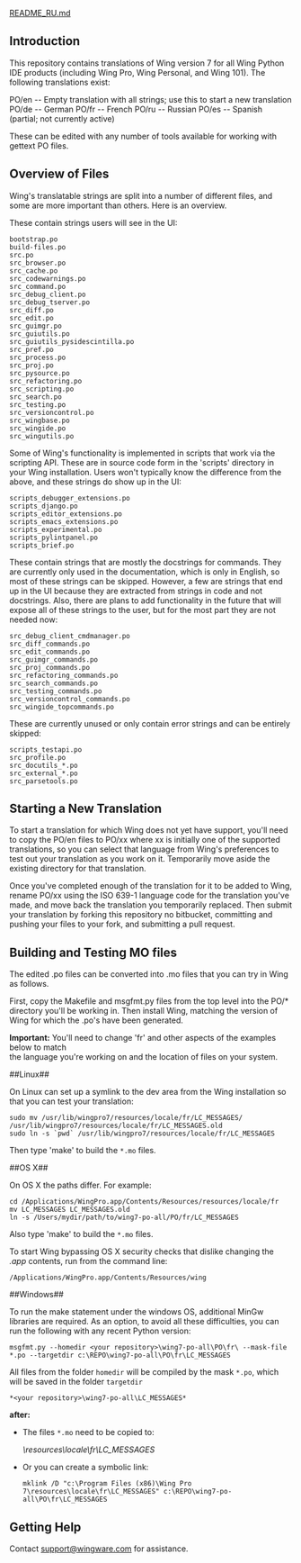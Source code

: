 [README_RU.md](README_RU.md "README_RU")

Introduction
------------

This repository contains translations of Wing version 7 for all Wing Python IDE
products (including Wing Pro, Wing Personal, and Wing 101).  The following 
translations exist:

  PO/en -- Empty translation with all strings; use this to start a new translation
  PO/de -- German
  PO/fr -- French
  PO/ru -- Russian
  PO/es -- Spanish (partial; not currently active)

These can be edited with any number of tools available for working with 
gettext PO files.

Overview of Files
-----------------

Wing's translatable strings are split into a number of different files, and some 
are more important than others.  Here is an overview.

These contain strings users will see in the UI:

	bootstrap.po
	build-files.po
	src.po
	src_browser.po
	src_cache.po
	src_codewarnings.po
	src_command.po
	src_debug_client.po
	src_debug_tserver.po
	src_diff.po
	src_edit.po
	src_guimgr.po
	src_guiutils.po
	src_guiutils_pysidescintilla.po
	src_pref.po
	src_process.po
	src_proj.po
	src_pysource.po
	src_refactoring.po
	src_scripting.po
	src_search.po
	src_testing.po
	src_versioncontrol.po
	src_wingbase.po
	src_wingide.po
	src_wingutils.po


Some of Wing's functionality is implemented in scripts that work via the scripting
API.  These are in source code form in the 'scripts' directory in your Wing installation.
Users won't typically know the difference from the above, and these strings do show
up in the UI:
	
	scripts_debugger_extensions.po
	scripts_django.po
	scripts_editor_extensions.po
	scripts_emacs_extensions.po
	scripts_experimental.po
	scripts_pylintpanel.po
    scripts_brief.po


These contain strings that are mostly the docstrings for commands.  They are currently
only used in the documentation, which is only in English, so most of these strings can
be skipped.  However, a few are strings that end up in the UI because they are extracted
from strings in code and not docstrings.  Also, there are plans to add functionality in
the future that will expose all of these strings to the user, but for the most part
they are not needed now:
	
	src_debug_client_cmdmanager.po
	src_diff_commands.po
	src_edit_commands.po
	src_guimgr_commands.po
	src_proj_commands.po
	src_refactoring_commands.po
	src_search_commands.po
	src_testing_commands.po
	src_versioncontrol_commands.po
	src_wingide_topcommands.po


These are currently unused or only contain error strings and can be entirely skipped:
	
	scripts_testapi.po
	src_profile.po
    src_docutils_*.po
    src_external_*.po
    src_parsetools.po


Starting a New Translation
--------------------------

To start a translation for which Wing does not yet have support, you'll need to
copy the PO/en files to PO/xx where xx is initially one of the supported translations,
so you can select that language from Wing's preferences to test out your translation
as you work on it.  Temporarily move aside the existing directory for that translation.

Once you've completed enough of the translation for it to be added to Wing, rename PO/xx
using the ISO 639-1 language code for the translation you've made, and move back the 
translation you temporarily replaced.  Then submit your translation by forking this 
repository no bitbucket, committing and pushing your files to your fork, and submitting 
a pull request.

Building and Testing MO files
-----------------------------

The edited .po files can be converted into .mo files that you can try in Wing
as follows.

First, copy the Makefile and msgfmt.py files from the top level into the PO/* 
directory you'll be working in.  Then install Wing, matching the version of Wing 
for which the .po's have been generated.  

**Important:** You'll need to change 'fr' and other aspects of the examples below to match\
the language you're working on and the location of files on your system.

##Linux##

On Linux can set up a symlink to the dev area from the Wing installation so
that you can test your translation:
	
	sudo mv /usr/lib/wingpro7/resources/locale/fr/LC_MESSAGES/ /usr/lib/wingpro7/resources/locale/fr/LC_MESSAGES.old
	sudo ln -s `pwd` /usr/lib/wingpro7/resources/locale/fr/LC_MESSAGES

Then type 'make' to build the `*.mo` files.

##OS X##

On OS X the paths differ.  For example:

	cd /Applications/WingPro.app/Contents/Resources/resources/locale/fr
	mv LC_MESSAGES LC_MESSAGES.old
	ln -s /Users/mydir/path/to/wing7-po-all/PO/fr/LC_MESSAGES

Also type 'make' to build the `*.mo` files.

To start Wing bypassing OS X security checks that dislike changing the *.app* contents, run 
from the command line:

    /Applications/WingPro.app/Contents/Resources/wing
   
##Windows##

To run the make statement under the windows OS, additional MinGw libraries are required.
As an option, to avoid all these difficulties, you can run the following with any 
recent Python version:

	msgfmt.py --homedir <your repository>\wing7-po-all\PO\fr\ --mask-file  *.po --targetdir c:\REPO\wing7-po-all\PO\fr\LC_MESSAGES

All files from the folder `homedir` will be compiled by the mask `*.po`, which will be saved in the folder `targetdir`
  
	*<your repository>\wing7-po-all\LC_MESSAGES*

**after:**

- The files `*.mo` need to be copied to:

	*<WINGPATH>\resources\locale\fr\LC_MESSAGES*

- Or you can create a symbolic link:

	`mklink /D "c:\Program Files (x86)\Wing Pro 7\resources\locale\fr\LC_MESSAGES" c:\REPO\wing7-po-all\PO\fr\LC_MESSAGES`

Getting Help
------------

Contact support@wingware.com for assistance.
